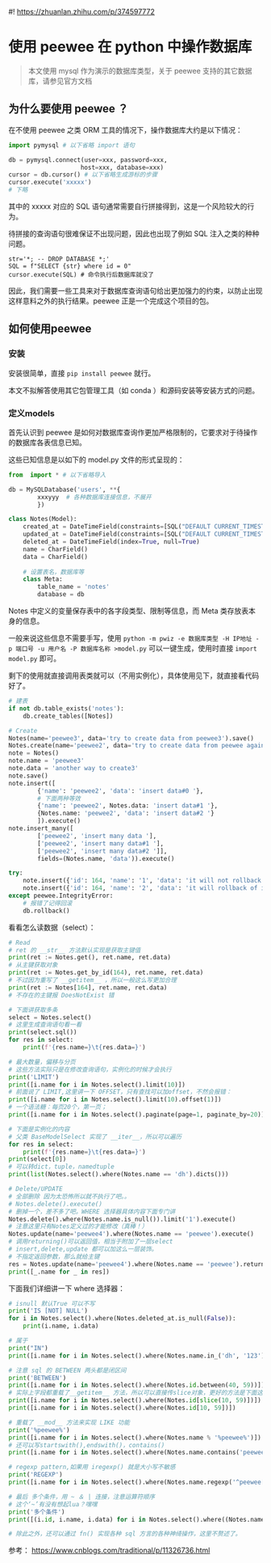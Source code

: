 #! https://zhuanlan.zhihu.com/p/374597772
# 使用 peewee 在 python 中操作数据库

> 本文使用 mysql 作为演示的数据库类型，关于 peewee 支持的其它数据库，请参见官方文档

## 为什么要使用 peewee ？

在不使用 peewee 之类 ORM 工具的情况下，操作数据库大约是以下情况：

```python
import pymysql # 以下省略 import 语句

db = pymysql.connect(user=xxx, password=xxx, 
                    host=xxx, database=xxx)
cursor = db.cursor() # 以下省略生成游标的步骤
cursor.execute('xxxxx')
# 下略
```

其中的 xxxxx 对应的 SQL 语句通常需要自行拼接得到，这是一个风险较大的行为。

待拼接的查询语句很难保证不出现问题，因此也出现了例如 SQL 注入之类的种种问题。

```
str='*; -- DROP DATABASE *;'
SQL = f"SELECT {str} where id = 0"
cursor.execute(SQL) # 命令执行后数据库就没了
```

因此，我们需要一些工具来对于数据库查询语句给出更加强力的约束，以防止出现这样意料之外的执行结果。peewee 正是一个完成这个项目的包。

## 如何使用peewee

### 安装

安装很简单，直接 `pip install peewee` 就行。

本文不拟解答使用其它包管理工具（如 conda ）和源码安装等安装方式的问题。

### 定义models

首先认识到 peewee 是如何对数据库查询作更加严格限制的，它要求对于待操作的数据库各表信息已知。

这些已知信息是以如下的 model.py 文件的形式呈现的：

```python
from  import * # 以下省略导入

db = MySQLDatabase('users', **{
        xxxyyy  # 各种数据库连接信息，不展开
        })

class Notes(Model):
    created_at = DateTimeField(constraints=[SQL("DEFAULT CURRENT_TIMESTAMP")], null=True)
    updated_at = DateTimeField(constraints=[SQL("DEFAULT CURRENT_TIMESTAMP")], null=True)
    deleted_at = DateTimeField(index=True, null=True)
    name = CharField()
    data = CharField()
    
    # 设置表名，数据库等
    class Meta:
        table_name = 'notes'
        database = db

```

Notes 中定义的变量保存表中的各字段类型、限制等信息，而 Meta 类存放表本身的信息。

一般来说这些信息不需要手写，使用 `python -m pwiz -e 数据库类型 -H IP地址 -p 端口号 -u 用户名 -P 数据库名称 >model.py` 可以一键生成，使用时直接 `import model.py` 即可。

剩下的使用就直接调用表类就可以（不用实例化），具体使用见下，就直接看代码好了。

```python
# 建表
if not db.table_exists('notes'):
    db.create_tables([Notes])

# Create
Notes(name='peewee3', data='try to create data from peewee3').save()
Notes.create(name='peewee2', data='try to create data from peewee again3')
note = Notes()
note.name = 'peewee3'
note.data = 'another way to create3'
note.save()
note.insert([
        {'name': 'peewee2', 'data': 'insert data#0 '},
        # 下面两种等效
        {'name': 'peewee2', Notes.data: 'insert data#1 '},
        {Notes.name: 'peewee2', 'data': 'insert data#2 '}
        ]).execute()
note.insert_many([
        ['peewee2', 'insert many data '],
        ['peewee2', 'insert many data#1 '],
        ['peewee2', 'insert many data#2 ']],
        fields=(Notes.name, 'data')).execute()

try:
    note.insert({'id': 164, 'name': '1', 'data': 'it will not rollback of id 11'}).execute()
    note.insert({'id': 164, 'name': '2', 'data': 'it will rollback of id 11 #1'}).execute()
except peewee.IntegrityError:
    # 报错了记得回滚
    db.rollback()
```

看看怎么读数据（select）：
```python
# Read
# ret 的 __str__ 方法默认实现是获取主键值
print(ret := Notes.get(), ret.name, ret.data)
# 从主键获取对象
print(ret := Notes.get_by_id(164), ret.name, ret.data)
# 不过因为重写了 __getitem__ ，所以一般这么写更加合理
print(ret := Notes[164], ret.name, ret.data)
# 不存在的主键报 DoesNotExist 错

# 下面讲获取多条
select = Notes.select()
# 这里生成查询语句看一看
print(select.sql())
for res in select:
    print(f'{res.name=}\t{res.data=}')

# 最大数量，偏移与分页
# 这些方法实际只是在修改查询语句，实例化的时候才会执行
print('LIMIT')
print([i.name for i in Notes.select().limit(10)])
# 前面说了 LIMIT,这里讲一下 OFFSET，只有查找可以加offset，不然会报错：
print([i.name for i in Notes.select().limit(10).offset(1)])
# 一个语法糖：每页20个，第一页；
print([i.name for i in Notes.select().paginate(page=1, paginate_by=20)])

# 下面是实例化的内容
# 父类 BaseModelSelect 实现了 __iter__，所以可以遍历
for res in select:
    print(f'{res.name=}\t{res.data=}')
print(select[0])
# 可以转dict，tuple，namedtuple
print(list(Notes.select().where(Notes.name == 'dh').dicts()))

# Delete/UPDATE
# 全部删除 因为太恐怖所以就不执行了吧。。
# Notes.delete().execute()
# 删掉一个，差不多了吧。WHERE 选择器具体内容下面专门讲
Notes.delete().where(Notes.name.is_null()).limit('1').execute()
# 注意这里只有Notes定义过的才能修改（真棒！）
Notes.update(name='peewee4').where(Notes.name == 'peewee').execute()
# 调用returning()可以返回值，相当于附加了一层select
# insert,delete,update 都可以加这么一层装饰。
# 不指定返回参数，那么就给主键
res = Notes.update(name='peewee4').where(Notes.name == 'peewee').returning(Notes.name).execute()
print([_.name for _ in res])
```

下面我们详细讲一下 where 选择器：

```python
# isnull 默认True 可以不写
print('IS [NOT] NULL')
for i in Notes.select().where(Notes.deleted_at.is_null(False)):
    print(i.name, i.data)

# 属于
print("IN")
print([i.name for i in Notes.select().where(Notes.name.in_('dh', '123'))])

# 注意 sql 的 BETWEEN 两头都是闭区间
print('BETWEEN')
print([i.name for i in Notes.select().where(Notes.id.between(40, 59))])
# 实际上字段都重载了__getitem__ 方法，所以可以直接传slice对象，更好的方法是下面这种：
print([i.name for i in Notes.select().where(Notes.id[slice(10, 59)])])
print([i.name for i in Notes.select().where(Notes.id[10, 59])])

# 重载了 __mod__ 方法来实现 LIKE 功能
print('%peewee%')
print([i.name for i in Notes.select().where(Notes.name % '%peewee%')])
# 还可以写startswith(),endswith()，contains()
print([i.name for i in Notes.select().where(Notes.name.contains('peewee'))])

# regexp pattern,如果用 iregexp() 就是大小写不敏感
print('REGEXP')
print([i.name for i in Notes.select().where(Notes.name.regexp('^peewee[23]'))])

# 最后 多个条件，用 ~ ＆ | 连接，注意运算符顺序
# 这个‘~’有没有想起lua？嘿嘿
print('多个条件')
print([(i.id, i.name, i.data) for i in Notes.select().where((Notes.name == 'dh') & (Notes.data == '456346'))])

# 除此之外，还可以通过 fn() 实现各种 sql 方言的各种神绮操作，这里不赘述了。
```

参考：
https://www.cnblogs.com/traditional/p/11326736.html
